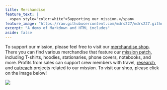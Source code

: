 ```yaml
---
title: Merchandise
feature_text: |
  <span style="color:white">Supporting our mission.</span>
feature_image: "https://raw.githubusercontent.com/mdrs227/mdrs227.github.io/master/bannerMerch.png"
excerpt: "A demo of Markdown and HTML includes"
aside: false
---
```


To support our mission, please feel free to visit our [merchandise shop](https://www.redbubble.com/people/mdrs228/shop?asc=u). There you can find various merchandise that feature our [mission patch](patch.md), including T-shirts, hoodies, stationaries, phone covers, notebooks, and more. Profits from sales can support crew members with travel, [research](research.md), and [outreach](outreach.md) projects related to our mission. To visit our shop, please click on the image below!

[![](https://raw.githubusercontent.com/mdrs227/mdrs227.github.io/master/merch.png) ](https://www.redbubble.com/people/mdrs228/shop?asc=u)
